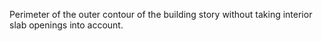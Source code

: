 Perimeter of the outer contour of the building story without taking interior slab openings into account.
